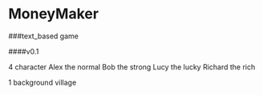 # MoneyMaker
###text_based game

####v0.1

4 character
Alex the normal
Bob the strong
Lucy the lucky
Richard the rich

1 background
village
